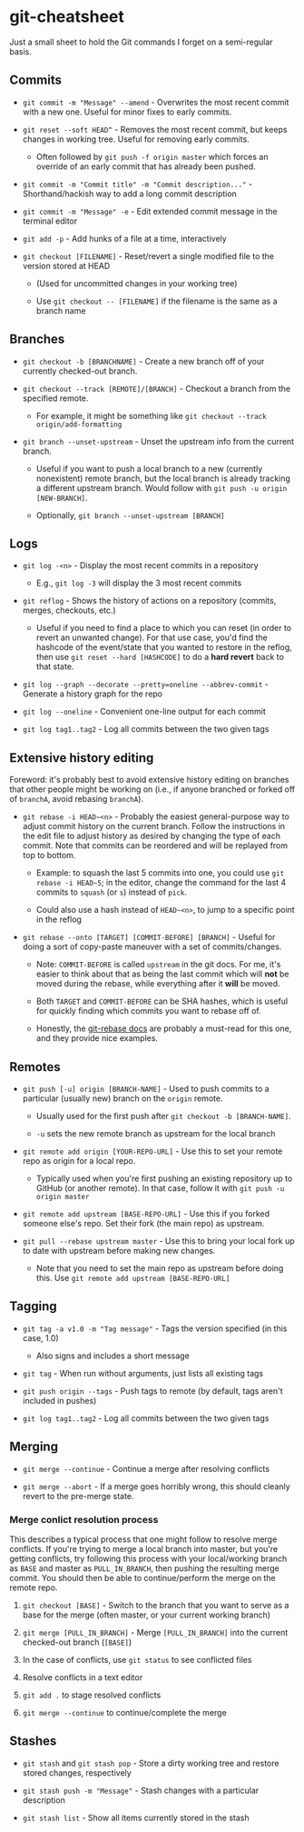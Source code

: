 # git-cheatsheet

Just a small sheet to hold the Git commands I forget on a semi-regular basis.

## Commits

- `git commit -m "Message" --amend` - Overwrites the most recent commit with a new one. Useful for minor fixes to early commits.

- `git reset --soft HEAD^` - Removes the most recent commit, but keeps changes in working tree. Useful for removing early commits.

    - Often followed by `git push -f origin master` which forces an override of an early commit that has already been pushed.

- `git commit -m "Commit title" -m "Commit description..."` - Shorthand/hackish way to add a long commit description

- `git commit -m "Message" -e` - Edit extended commit message in the terminal editor

- `git add -p` - Add hunks of a file at a time, interactively

- `git checkout [FILENAME]` - Reset/revert a single modified file to the version stored at HEAD

    - (Used for uncommitted changes in your working tree)

    - Use `git checkout -- [FILENAME]` if the filename is the same as a branch name

## Branches

- `git checkout -b [BRANCHNAME]` - Create a new branch off of your currently checked-out branch.

- `git checkout --track [REMOTE]/[BRANCH]` - Checkout a branch from the specified remote.

    - For example, it might be something like `git checkout --track origin/add-formatting`
    
- `git branch --unset-upstream` - Unset the upstream info from the current branch.

    - Useful if you want to push a local branch to a new (currently nonexistent) remote branch, but the local branch is already tracking a different upstream branch. Would follow with `git push -u origin [NEW-BRANCH]`.

    - Optionally, `git branch --unset-upstream [BRANCH]`

## Logs

- `git log -<n>` - Display the <n> most recent commits in a repository

    - E.g., `git log -3` will display the 3 most recent commits
    
- `git reflog` - Shows the history of actions on a repository (commits, merges, checkouts, etc.)

    - Useful if you need to find a place to which you can reset (in order to revert an unwanted change). For that use case, you'd find the hashcode of the event/state that you wanted to restore in the reflog, then use `git reset --hard [HASHCODE]` to do a **hard revert** back to that state.
    
- `git log --graph --decorate --pretty=oneline --abbrev-commit` - Generate a history graph for the repo

- `git log --oneline` - Convenient one-line output for each commit

- `git log tag1..tag2` - Log all commits between the two given tags

## Extensive history editing

Foreword: it's probably best to avoid extensive history editing on branches that other people might be working on (i.e., if anyone branched or forked off of `branchA`, avoid rebasing `branchA`).

- `git rebase -i HEAD~<n>` - Probably the easiest general-purpose way to adjust commit history on the current branch. Follow the instructions in the edit file to adjust history as desired by changing the type of each commit. Note that commits can be reordered and will be replayed from top to bottom.

    - Example: to squash the last 5 commits into one, you could use `git rebase -i HEAD~5`; in the editor, change the command for the last 4 commits to `squash` (or `s`) instead of `pick`.
    
    - Could also use a hash instead of `HEAD~<n>`, to jump to a specific point in the reflog
    
- `git rebase --onto [TARGET] [COMMIT-BEFORE] [BRANCH]` - Useful for doing a sort of copy-paste maneuver with a set of commits/changes.

    - Note: `COMMIT-BEFORE` is called `upstream` in the git docs. For me, it's easier to think about that as being the last commit which will **not** be moved during the rebase, while everything after it **will** be moved.
    
    - Both `TARGET` and `COMMIT-BEFORE` can be SHA hashes, which is useful for quickly finding which commits you want to rebase off of.
    
    - Honestly, the [git-rebase docs](https://git-scm.com/docs/git-rebase) are probably a must-read for this one, and they provide nice examples.

## Remotes

- `git push [-u] origin [BRANCH-NAME]` - Used to push commits to a particular (usually new) branch on the `origin` remote.

    - Usually used for the first push after `git checkout -b [BRANCH-NAME]`.

    - `-u` sets the new remote branch as upstream for the local branch

- `git remote add origin [YOUR-REPO-URL]` - Use this to set your remote repo as origin for a local repo.

    - Typically used when you're first pushing an existing repository up to GitHub (or another remote). In that case, follow it with `git push -u origin master`

- `git remote add upstream [BASE-REPO-URL]` - Use this if you forked someone else's repo. Set their fork (the main repo) as upstream.

- `git pull --rebase upstream master` - Use this to bring your local fork up to date with upstream before making new changes.

    - Note that you need to set the main repo as upstream before doing this. Use `git remote add upstream [BASE-REPO-URL]`

## Tagging

- `git tag -a v1.0 -m "Tag message"` - Tags the version specified (in this case, 1.0)

    - Also signs and includes a short message

- `git tag` - When run without arguments, just lists all existing tags

- `git push origin --tags` - Push tags to remote (by default, tags aren't included in pushes)

- `git log tag1..tag2` - Log all commits between the two given tags

## Merging

- `git merge --continue` - Continue a merge after resolving conflicts

- `git merge --abort` - If a merge goes horribly wrong, this should cleanly revert to the pre-merge state.

### Merge conlict resolution process

This describes a typical process that one might follow to resolve merge conflicts.
If you're trying to merge a local branch into master, but you're getting conflicts, try following this process with your local/working branch as `BASE` and master as `PULL_IN_BRANCH`, then pushing the resulting merge commit.
You should then be able to continue/perform the merge on the remote repo.

1. `git checkout [BASE]` - Switch to the branch that you want to serve as a base for the merge (often master, or your current working branch)

2. `git merge [PULL_IN_BRANCH]` - Merge `[PULL_IN_BRANCH]` into the current checked-out branch (`[BASE]`)

3. In the case of conflicts, use `git status` to see conflicted files

4. Resolve conflicts in a text editor

5. `git add .` to stage resolved conflicts

6. `git merge --continue` to continue/complete the merge

## Stashes

- `git stash` and `git stash pop` - Store a dirty working tree and restore stored changes, respectively

- `git stash push -m "Message"` - Stash changes with a particular description

- `git stash list` - Show all items currently stored in the stash
